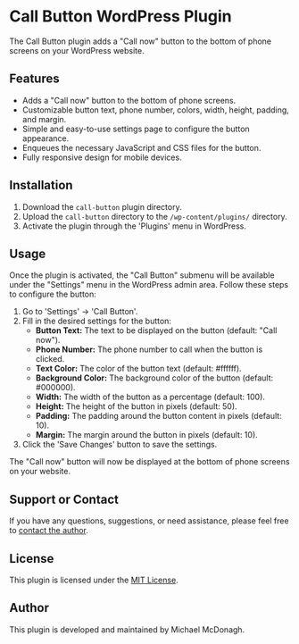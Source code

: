 # Call Button WordPress Plugin

The Call Button plugin adds a "Call now" button to the bottom of phone screens on your WordPress website.

## Features

- Adds a "Call now" button to the bottom of phone screens.
- Customizable button text, phone number, colors, width, height, padding, and margin.
- Simple and easy-to-use settings page to configure the button appearance.
- Enqueues the necessary JavaScript and CSS files for the button.
- Fully responsive design for mobile devices.

## Installation

1. Download the `call-button` plugin directory.
2. Upload the `call-button` directory to the `/wp-content/plugins/` directory.
3. Activate the plugin through the 'Plugins' menu in WordPress.

## Usage

Once the plugin is activated, the "Call Button" submenu will be available under the "Settings" menu in the WordPress admin area. Follow these steps to configure the button:

1. Go to 'Settings' -> 'Call Button'.
2. Fill in the desired settings for the button:
   - **Button Text:** The text to be displayed on the button (default: "Call now").
   - **Phone Number:** The phone number to call when the button is clicked.
   - **Text Color:** The color of the button text (default: #ffffff).
   - **Background Color:** The background color of the button (default: #000000).
   - **Width:** The width of the button as a percentage (default: 100).
   - **Height:** The height of the button in pixels (default: 50).
   - **Padding:** The padding around the button content in pixels (default: 10).
   - **Margin:** The margin around the button in pixels (default: 10).
3. Click the 'Save Changes' button to save the settings.

The "Call now" button will now be displayed at the bottom of phone screens on your website.

## Support or Contact

If you have any questions, suggestions, or need assistance, please feel free to [contact the author](mailto:youremail@example.com).

## License

This plugin is licensed under the [MIT License](LICENSE).

## Author

This plugin is developed and maintained by Michael McDonagh.
